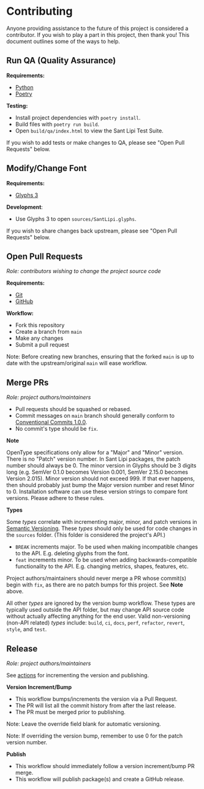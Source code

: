 # Contributing

Anyone providing assistance to the future of this project is considered a contributor. If you wish to play a part in this project, then thank you! This document outlines some of the ways to help.

## Run QA (Quality Assurance)

**Requirements:**

- [Python](https://www.python.org/)
- [Poetry](https://python-poetry.org/)

**Testing:**

- Install project dependencies with `poetry install`.
- Build files with `poetry run build`.
- Open `build/qa/index.html` to view the Sant Lipi Test Suite.

If you wish to add tests or make changes to QA, please see "Open Pull Requests" below.

## Modify/Change Font

**Requirements:**

- [Glyphs 3](https://glyphsapp.com/)

**Development**:

- Use Glyphs 3 to open `sources/SantLipi.glyphs`.

If you wish to share changes back upstream, please see "Open Pull Requests" below.

## Open Pull Requests

_Role: contributors wishing to change the project source code_

**Requirements:**

- [Git](https://git-scm.com/)
- [GitHub](https://github.com/)

**Workflow:**

- Fork this repository
- Create a branch from `main`
- Make any changes
- Submit a pull request

Note: Before creating new branches, ensuring that the forked `main` is up to date with the upstream/original `main` will ease workflow.

## Merge PRs

_Role: project authors/maintainers_

- Pull requests should be squashed or rebased.
- Commit messages on `main` branch should generally conform to [Conventional Commits 1.0.0](https://www.conventionalcommits.org/en/v1.0.0/).
- No commit's type should be `fix`.

**Note**

OpenType specifications only allow for a "Major" and "Minor" version. There is no "Patch" version number. In Sant Lipi packages, the patch number should always be 0. The minor version in Glyphs should be 3 digits long (e.g. SemVer 0.1.0 becomes Version 0.001, SemVer 2.15.0 becomes Version 2.015). Minor version should not exceed 999. If that ever happens, then should probably just bump the Major version number and reset Minor to 0. Installation software can use these version strings to compare font versions. Please adhere to these rules.

**Types**

Some _types_ correlate with incrementing major, minor, and patch versions in [Semantic Versioning](https://semver.org/). These _types_ should only be used for code changes in the `sources` folder. (This folder is considered the project's API.)

- `BREAK` increments major. To be used when making incompatible changes to the API. E.g. deleting glyphs from the font.
- `feat` increments minor. To be used when adding backwards-compatible functionality to the API. E.g. changing metrics, shapes, features, etc.

Project authors/maintainers should never merge a PR whose commit(s) begin with `fix`, as there are no patch bumps for this project. See **Note** above.

All other _types_ are ignored by the version bump workflow. These types are typically used outside the API folder, but may change API source code without actually affecting anything for the end user. Valid non-versioning (non-API related) _types_ include: `build`, `ci`, `docs`, `perf`, `refactor`, `revert`, `style`, and `test`.

## Release

_Role: project authors/maintainers_

See [actions](https://github.com/shabados/SantLipi/actions) for incrementing the version and publishing.

**Version Increment/Bump**

- This workflow bumps/increments the version via a Pull Request.
- The PR will list all the commit history from after the last release.
- The PR must be merged prior to publishing.

Note: Leave the override field blank for automatic versioning.

Note: If overriding the version bump, remember to use 0 for the patch version number.

**Publish**

- This workflow should immediately follow a version increment/bump PR merge.
- This workflow will publish package(s) and create a GitHub release.
